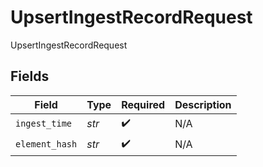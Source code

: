 # UpsertIngestRecordRequest

UpsertIngestRecordRequest


## Fields

| Field              | Type               | Required           | Description        |
| ------------------ | ------------------ | ------------------ | ------------------ |
| `ingest_time`      | *str*              | :heavy_check_mark: | N/A                |
| `element_hash`     | *str*              | :heavy_check_mark: | N/A                |